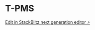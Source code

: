 # T-PMS

[Edit in StackBlitz next generation editor ⚡️](https://stackblitz.com/~/github.com/Nidhi-03/T-PMS)